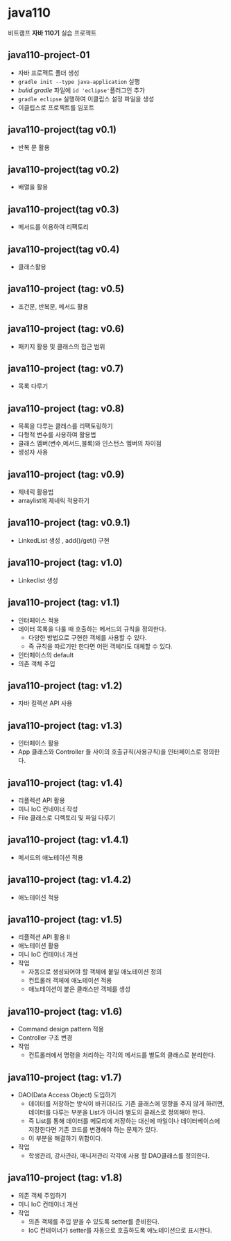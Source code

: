# java110
비트캠프 **자바 110기** 실습 프로젝트 

## java110-project-01
- 자바 프로젝트 폴더 생성
- `gradle init --type java-application` 실행
- *bulid.gradle* 파일에 `id 'eclipse'`플러그인 추가
- `gradle eclipse` 실행하여 이클립스 설정 파일을 생성
- 이클립스로 프로젝트를 임포트

## java110-project(tag v0.1)
- 반복 문 활용

## java110-project(tag v0.2)
- 배열을 활용

## java110-project(tag v0.3)
- 메서드를 이용하여 리팩토리

## java110-project(tag v0.4)
- 클래스활용

## java110-project (tag: v0.5)

- 조건문, 반복문, 메서드 활용

## java110-project (tag: v0.6)

- 패키지 활용 및 클래스의 접근 범위

## java110-project (tag: v0.7)

- 목록 다루기

## java110-project (tag: v0.8)

- 목록을 다루는 클래스를 리팩토링하기
- 다형적 변수를 사용하여 활용법
- 클래스 멤버(변수,메서드,블록)와 인스턴스 멤버의 차이점
- 생성자 사용

## java110-project (tag: v0.9)

- 제네릭 활용법
- arraylist에 제네릭 적용하기

## java110-project (tag: v0.9.1)

- LinkedList 생성 , add()/get() 구현 

## java110-project (tag: v1.0)

- Linkeclist 생성

## java110-project (tag: v1.1)

- 인터페이스 적용
- 데이터 목록을 다룰 때 호출하는 메서드의 규칙을 정의한다.
    - 다양한 방법으로 구현한 객체를 사용할 수 있다.
    - 즉 규칙을 따르기만 한다면 어떤 객체라도 대체할 수 있다.
- 인터페이스의 default
- 의존 객체 주입

## java110-project (tag: v1.2)

- 자바 컬렉션 API 사용

## java110-project (tag: v1.3)

- 인터페이스 활용
- App 클래스와 Controller 들 사이의 호출규칙(사용규칙)을 
인터페이스로 정의한다.

## java110-project (tag: v1.4)

- 리플렉션 API 활용
- 미니 IoC 컨네이너 작성
- File 클래스로 디렉토리 및 파일 다루기

## java110-project (tag: v1.4.1)

- 메서드의 애노테이션 적용

## java110-project (tag: v1.4.2)

- 애노테이션 적용

## java110-project (tag: v1.5)

- 리플렉션 API 활용 II
- 애노테이션 활용
- 미니 IoC 컨테이너 개선
- 작업
    - 자동으로 생성되어야 할 객체에 붙일 애노테이션 정의
    - 컨트롤러 객체에 애노테이션 적용
    - 애노테이션이 붙은 클래스만 객체를 생성

## java110-project (tag: v1.6)

- Command design pattern 적용
- Controller 구조 변경
- 작업
    - 컨트롤러에서 명령을 처리하는 각각의 메서드를 
    별도의 클래스로 분리한다.

## java110-project (tag: v1.7)

- DAO(Data Access Object) 도입하기
    - 데이터를 저장하는 방식이 바귀더라도 기존 클래스에 영향을
    주지 않게 하려면, 데이터를 다루는 부분을 List가 아니라 별도의 클래스로 정의해야 한다.
    - 즉 List를 통해 데이터를 메모리에 저장하는 대신에 파일이나
    데이터베이스에 저장한다면 기존 코드를 변경해야 하는 문제가 있다.
    - 이 부분을 해결하기 위함이다.
- 작업
    - 학생관리, 강사관라, 매니저관리 각각에 사용 할 DAO클래스를 정의한다.

## java110-project (tag: v1.8)

- 의존 객체 주입하기
- 미니 IoC 컨테이너 개선
- 작업
    - 의존 객체를 주입 받을 수 있도록 setter를 준비한다.
    - IoC 컨테이너가 setter를 자동으로 호출하도록 애노테이션으로 표시한다.
    
